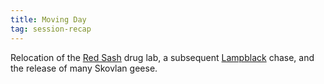 ```yaml
---
title: Moving Day
tag: session-recap
---
```


Relocation of the [Red Sash](/wiki/factions#red-sashes) drug lab, a subsequent [Lampblack](/wiki/factions#lampblacks) chase, and the release of many Skovlan geese.